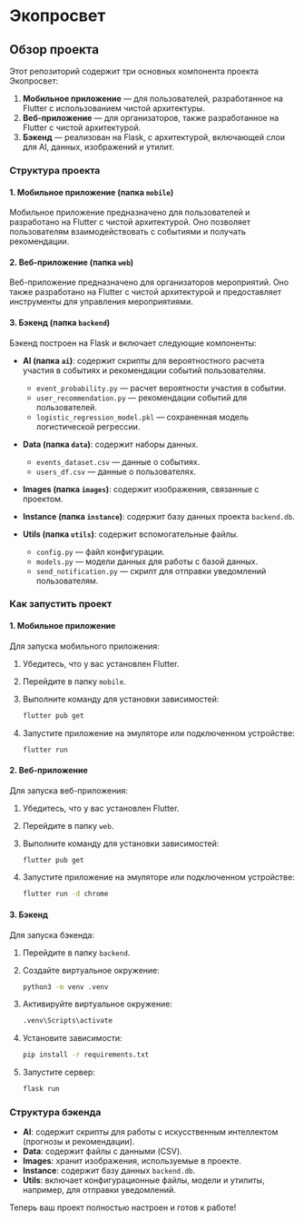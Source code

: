 # Экопросвет

## Обзор проекта

Этот репозиторий содержит три основных компонента проекта Экопросвет:

1. **Мобильное приложение** — для пользователей, разработанное на Flutter с использованием чистой архитектуры.
2. **Веб-приложение** — для организаторов, также разработанное на Flutter с чистой архитектурой.
3. **Бэкенд** — реализован на Flask, с архитектурой, включающей слои для AI, данных, изображений и утилит.

### Структура проекта

#### 1. Мобильное приложение (папка `mobile`)

Мобильное приложение предназначено для пользователей и разработано на Flutter с чистой архитектурой. Оно позволяет пользователям взаимодействовать с событиями и получать рекомендации.

#### 2. Веб-приложение (папка `web`)

Веб-приложение предназначено для организаторов мероприятий. Оно также разработано на Flutter с чистой архитектурой и предоставляет инструменты для управления мероприятиями.

#### 3. Бэкенд (папка `backend`)

Бэкенд построен на Flask и включает следующие компоненты:

- **AI (папка `ai`)**: содержит скрипты для вероятностного расчета участия в событиях и рекомендации событий пользователям. 
  - `event_probability.py` — расчет вероятности участия в событии.
  - `user_recommendation.py` — рекомендации событий для пользователей.
  - `logistic_regression_model.pkl` — сохраненная модель логистической регрессии.
  
- **Data (папка `data`)**: содержит наборы данных.
  - `events_dataset.csv` — данные о событиях.
  - `users_df.csv` — данные о пользователях.

- **Images (папка `images`)**: содержит изображения, связанные с проектом.

- **Instance (папка `instance`)**: содержит базу данных проекта `backend.db`.

- **Utils (папка `utils`)**: содержит вспомогательные файлы.
  - `config.py` — файл конфигурации.
  - `models.py` — модели данных для работы с базой данных.
  - `send_notification.py` — скрипт для отправки уведомлений пользователям.

### Как запустить проект

#### 1. Мобильное приложение

Для запуска мобильного приложения:

1. Убедитесь, что у вас установлен Flutter.
2. Перейдите в папку `mobile`.
3. Выполните команду для установки зависимостей:

   ```bash
   flutter pub get
   ```
4. Запустите приложение на эмуляторе или подключенном устройстве:
    ```bash
   flutter run
   ```

#### 2. Веб-приложение

Для запуска веб-приложения:

1. Убедитесь, что у вас установлен Flutter.
2. Перейдите в папку `web`.
3. Выполните команду для установки зависимостей:

   ```bash
   flutter pub get
   ```
4. Запустите приложение на эмуляторе или подключенном устройстве:
    ```bash
   flutter run -d chrome
   ```
   
#### 3. Бэкенд

Для запуска бэкенда:

1. Перейдите в папку `backend`.
2. Создайте виртуальное окружение:

   ```bash
   python3 -m venv .venv
   ```
3. Активируйте виртуальное окружение:
    ```bash
   .venv\Scripts\activate
   ```
4. Установите зависимости:
    ```bash
   pip install -r requirements.txt
   ```
5. Запустите сервер:
    ```bash
   flask run
   ```
   
### Структура бэкенда

- **AI**: содержит скрипты для работы с искусственным интеллектом (прогнозы и рекомендации).
- **Data**: содержит файлы с данными (CSV).
- **Images**: хранит изображения, используемые в проекте.
- **Instance**: содержит базу данных `backend.db`.
- **Utils**: включает конфигурационные файлы, модели и утилиты, например, для отправки уведомлений.

Теперь ваш проект полностью настроен и готов к работе!

   